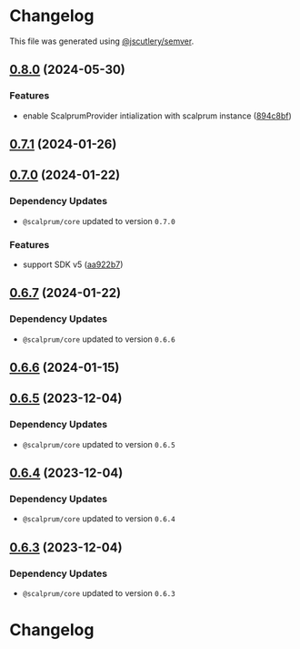 # Changelog

This file was generated using [@jscutlery/semver](https://github.com/jscutlery/semver).

## [0.8.0](https://github.com/scalprum/scaffolding/compare/@scalprum/react-core-0.7.1...@scalprum/react-core-0.8.0) (2024-05-30)


### Features

* enable ScalprumProvider intialization with scalprum instance ([894c8bf](https://github.com/scalprum/scaffolding/commit/894c8bf3d9f32a3f2236d8f1fac86a557cd09639))

## [0.7.1](https://github.com/scalprum/scaffolding/compare/@scalprum/react-core-0.7.0...@scalprum/react-core-0.7.1) (2024-01-26)

## [0.7.0](https://github.com/scalprum/scaffolding/compare/@scalprum/react-core-0.6.7...@scalprum/react-core-0.7.0) (2024-01-22)

### Dependency Updates

* `@scalprum/core` updated to version `0.7.0`

### Features

* support SDK v5 ([aa922b7](https://github.com/scalprum/scaffolding/commit/aa922b710d50c2ae5058a4b11a623c93ce89edcf))

## [0.6.7](https://github.com/scalprum/scaffolding/compare/@scalprum/react-core-0.6.6...@scalprum/react-core-0.6.7) (2024-01-22)

### Dependency Updates

* `@scalprum/core` updated to version `0.6.6`
## [0.6.6](https://github.com/scalprum/scaffolding/compare/@scalprum/react-core-0.6.5...@scalprum/react-core-0.6.6) (2024-01-15)

## [0.6.5](https://github.com/scalprum/scaffolding/compare/@scalprum/react-core-0.6.4...@scalprum/react-core-0.6.5) (2023-12-04)

### Dependency Updates

* `@scalprum/core` updated to version `0.6.5`
## [0.6.4](https://github.com/scalprum/scaffolding/compare/@scalprum/react-core-0.6.3...@scalprum/react-core-0.6.4) (2023-12-04)

### Dependency Updates

* `@scalprum/core` updated to version `0.6.4`
## [0.6.3](https://github.com/scalprum/scaffolding/compare/@scalprum/react-core-0.6.2...@scalprum/react-core-0.6.3) (2023-12-04)

### Dependency Updates

* `@scalprum/core` updated to version `0.6.3`
# Changelog
